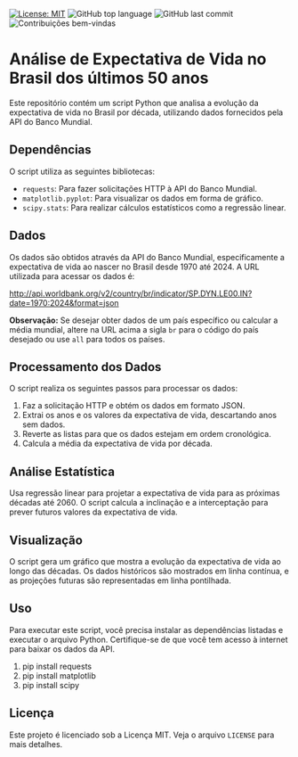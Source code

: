 [![License: MIT](https://img.shields.io/badge/License-MIT-green.svg)](https://github.com/BrunoAraujo84/modelo-expectativa-vida-mundial/blob/main/LICENSE) ![GitHub top language](https://img.shields.io/github/languages/top/BrunoAraujo84/modelo-expectativa-vida-mundial) ![GitHub last commit](https://img.shields.io/github/last-commit/BrunoAraujo84/modelo-expectativa-vida-mundial) ![Contribuições bem-vindas](https://img.shields.io/badge/contribuições-bem_vindas-brightgreen.svg?style=flat)


# Análise de Expectativa de Vida no Brasil dos últimos 50 anos

Este repositório contém um script Python que analisa a evolução da expectativa de vida no Brasil por década, utilizando dados fornecidos pela API do Banco Mundial.

## Dependências

O script utiliza as seguintes bibliotecas:

- `requests`: Para fazer solicitações HTTP à API do Banco Mundial.
- `matplotlib.pyplot`: Para visualizar os dados em forma de gráfico.
- `scipy.stats`: Para realizar cálculos estatísticos como a regressão linear.

## Dados

Os dados são obtidos através da API do Banco Mundial, especificamente a expectativa de vida ao nascer no Brasil desde 1970 até 2024. A URL utilizada para acessar os dados é:

http://api.worldbank.org/v2/country/br/indicator/SP.DYN.LE00.IN?date=1970:2024&format=json


**Observação:** Se desejar obter dados de um país específico ou calcular a média mundial, altere na URL acima a sigla `br` para o código do país desejado ou use `all` para todos os países.


## Processamento dos Dados

O script realiza os seguintes passos para processar os dados:

1. Faz a solicitação HTTP e obtém os dados em formato JSON.
2. Extrai os anos e os valores da expectativa de vida, descartando anos sem dados.
3. Reverte as listas para que os dados estejam em ordem cronológica.
4. Calcula a média da expectativa de vida por década.

## Análise Estatística

Usa regressão linear para projetar a expectativa de vida para as próximas décadas até 2060. O script calcula a inclinação e a interceptação para prever futuros valores da expectativa de vida.

## Visualização

O script gera um gráfico que mostra a evolução da expectativa de vida ao longo das décadas. Os dados históricos são mostrados em linha contínua, e as projeções futuras são representadas em linha pontilhada.

## Uso

Para executar este script, você precisa instalar as dependências listadas e executar o arquivo Python. Certifique-se de que você tem acesso à internet para baixar os dados da API.

1. pip install requests
2. pip install matplotlib
3. pip install scipy

## Licença

Este projeto é licenciado sob a Licença MIT. Veja o arquivo `LICENSE` para mais detalhes.
